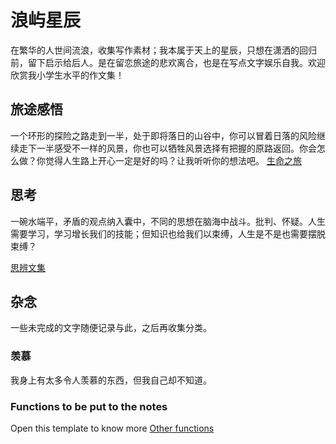 # 浪屿星辰

在繁华的人世间流浪，收集写作素材；我本属于天上的星辰，只想在潇洒的回归前，留下启示给后人。是在留恋旅途的悲欢离合，也是在写点文字娱乐自我。欢迎欣赏我小学生水平的作文集！


## 旅途感悟

一个环形的探险之路走到一半，处于即将落日的山谷中，你可以冒着日落的风险继续走下一半感受不一样的风景，你也可以牺牲风景选择有把握的原路返回。你会怎么做？你觉得人生路上开心一定是好的吗？让我听听你的想法吧。
[生命之旅](Feelings.md)



## 思考

一碗水端平，矛盾的观点纳入囊中，不同的思想在脑海中战斗。批判、怀疑。人生需要学习，学习增长我们的技能；但知识也给我们以束缚，人生是不是也需要摆脱束缚？

[思辨文集](Thinking.md)



## 杂念

一些未完成的文字随便记录与此，之后再收集分类。



### 羡慕

我身上有太多令人羡慕的东西，但我自己却不知道。



### Functions to be put to the notes

Open this template to know more
[Other functions](template.md)

